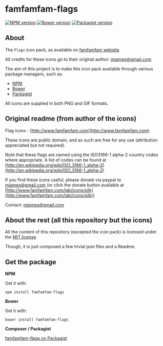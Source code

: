 famfamfam-flags
===============


[![NPM version](https://img.shields.io/npm/v/famfamfam-flags.svg)](https://www.npmjs.org/package/famfamfam-flags)
[![Bower version](https://img.shields.io/bower/v/famfamfam-flags.svg)](http://bower.io/search/?q=famfamfam-flags)
[![Packagist version](https://img.shields.io/packagist/v/t1st3/famfamfam-flags.svg)](https://packagist.org/packages/t1st3/famfamfam-flags)

About
----------

The `Flags` icon pack, as available on [famfamfam website](http://www.famfamfam.com/lab/icons/flags/).

All credits for these icons go to their original author: mjames@gmail.com

The aim of this project is to make this icon pack available through various package managers, such as:

- [NPM](https://npmjs.org)
- [Bower](http://bower.io)
- [Packagist](https://packagist.org)


All icons are supplied in both PNG and GIF formats.



Original readme (from author of the icons)
----------

Flag icons - [http://www.famfamfam.com](http://www.famfamfam.com)

These icons are public domain, and as such are free for any use (attribution appreciated but not required).

Note that these flags are named using the ISO3166-1 alpha-2 country codes where appropriate. 
A list of codes can be found at [http://en.wikipedia.org/wiki/ISO_3166-1_alpha-2](http://en.wikipedia.org/wiki/ISO_3166-1_alpha-2)

If you find these icons useful, please donate via paypal to mjames@gmail.com 
(or click the donate button available at [http://www.famfamfam.com/lab/icons/silk](http://www.famfamfam.com/lab/icons/silk))

Contact: mjames@gmail.com



About the rest (all this repository but the icons)
----------

All the content of this repository (excepted the icon pack) 
is licensed under the [MIT license](http://opensource.org/licenses/MIT).

Though, it is just composed a few trivial json files and a Readme.


Get the package
----------

**NPM**

Get it with:

```
npm install famfamfam-flags
```


**Bower**

Get it with:

```
bower install famfamfam-flags
```

**Composer / Packagist**

[famfamfam-flags on Packagist](https://packagist.org/packages/t1st3/famfamfam-flags)
